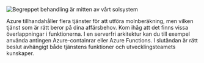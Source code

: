 ![Begreppet behandling är mitten av vårt solsystem](../media/5-heading.png)

Azure tillhandahåller flera tjänster för att utföra molnberäkning, men vilken tjänst som är rätt beror på dina affärsbehov. Kom ihåg att det finns vissa överlappningar i funktionerna. I en serverfri arkitektur kan du till exempel använda antingen Azure-containrar eller Azure Functions. I slutändan är rätt beslut avhängigt både tjänstens funktioner och utvecklingsteamets kunskaper.